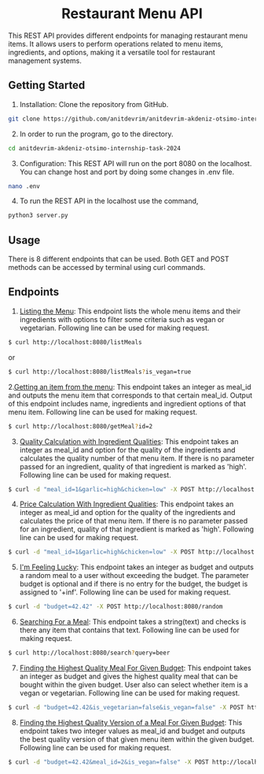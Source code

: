 # <center>Restaurant Menu API</center>

This REST API provides different endpoints for managing restaurant menu items. It allows users to perform operations related to menu items, ingredients, and options, making it a versatile tool for restaurant management systems.

## Getting Started

1. Installation: Clone the repository from GitHub.

```bash
git clone https://github.com/anitdevrim/anitdevrim-akdeniz-otsimo-internship-task-2024
```

2. In order to run the program, go to the directory.

```bash
cd anitdevrim-akdeniz-otsimo-internship-task-2024
```

3. Configuration: This REST API will run on the port 8080 on the localhost. You can change host and port by doing some changes in .env file.

```bash
nano .env
```

4. To run the REST API in the localhost use the command,

```bash
python3 server.py
```

## Usage

There is 8 different endpoints that can be used. Both GET and POST methods can be accessed by terminal using curl commands.

## Endpoints

1. <ins>Listing the Menu</ins>:
   This endpoint lists the whole menu items and their ingredients with options to filter some criteria such as vegan or vegetarian. Following line can be used for making request.

```bash
$ curl http://localhost:8080/listMeals
```

or

```bash
$ curl http://localhost:8080/listMeals?is_vegan=true
```

2.<ins>Getting an item from the menu</ins>:
This endpoint takes an integer as meal_id and outputs the menu item that corresponds to that certain meal_id. Output of this endpoint includes name, ingredients and ingredient options of that menu item. Following line can be used for making request.

```bash
$ curl http://localhost:8080/getMeal?id=2
```

3. <ins>Quality Calculation with Ingredient Qualities</ins>:
   This endpoint takes an integer as meal_id and option for the quality of the ingredients and calculates the quality number of that menu item. If there is no parameter passed for an ingredient, quality of that ingredient is marked as 'high'. Following line can be used for making request.

```bash
$ curl -d "meal_id=1&garlic=high&chicken=low" -X POST http://localhost:8080/quality
```

4. <ins>Price Calculation With Ingredient Qualities</ins>:
   This endpoint takes an integer as meal_id and option for the quality of the ingredients and calculates the price of that menu item. If there is no parameter passed for an ingredient, quality of that ingredient is marked as 'high'. Following line can be used for making request.

```bash
$ curl -d "meal_id=1&garlic=high&chicken=low" -X POST http://localhost:8080/price
```

5. <ins>I'm Feeling Lucky</ins>:
   This endpoint takes an integer as budget and outputs a random meal to a user without exceeding the budget. The parameter budget is optional and if there is no entry for the budget, the budget is assigned to '+inf'. Following line can be used for making request.

```bash
$ curl -d "budget=42.42" -X POST http://localhost:8080/random
```

6. <ins>Searching For a Meal</ins>:
   This endpoint takes a string(text) and checks is there any item that contains that text. Following line can be used for making request.

```bash
$ curl http://localhost:8080/search?query=beer
```

7. <ins>Finding the Highest Quality Meal For Given Budget</ins>:
   This endpoint takes an integer as budget and gives the highest quality meal that can be bought within the given budget. User also can select whether item is a vegan or vegetarian. Following line can be used for making request.

```bash
$ curl -d "budget=42.42&is_vegetarian=false&is_vegan=false" -X POST http://localhost:8080/findHighest
```

8. <ins>Finding the Highest Quality Version of a Meal For Given Budget</ins>:
   This endpoint takes two integer values as meal_id and budget and outputs the best quality version of that given menu item within the given budget. Following line can be used for making request.

```bash
$ curl -d "budget=42.42&meal_id=2&is_vegan=false" -X POST http://localhost:8080/findHighestOfMeal
```
